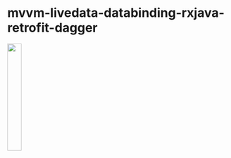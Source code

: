 # mvvm-livedata-databinding-rxjava-retrofit-dagger

<img src="https://github.com/stevechulsdev/mvvm-livedata-databinding-rxjava-retrofit-dagger/raw/master/video.gif" width=25%>
